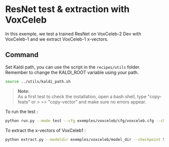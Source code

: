 # ResNet test & extraction with VoxCeleb

In this exemple, we test a trained ResNet on VoxCeleb-2 Dev with VoxCeleb-1 and we extract VoxCeleb-1 x-vectors.

## Command

Set Kaldi path, you can use the script in the `recipes/utils` folder. Remember to change the KALDI_ROOT variable using your path.
```sh
source ../utils/kaldi_path.sh
```
> **Note:**  
> As a first test to check the installation, open a bash shell, type "copy-feats" or > >> "copy-vector" and make sure no errors appear.

To run the test :
```bash
python run.py --mode test --cfg exemples/voxceleb/cfg/voxceleb.cfg --checkpoint 5800
```

To extract the x-vectors of VoxCeleb1 :
```sh
python extract.py --modeldir exemples/voxceleb/model_dir --checkpoint 5800 --data eval
``` 
